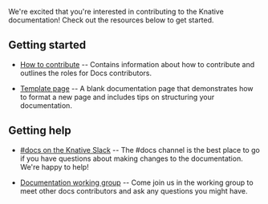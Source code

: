 
We're excited that you're interested in contributing to the Knative documentation! Check out the resources below to get started.

## Getting started

- [How to contribute](./DOCS-CONTRIBUTING.md) -- Contains information about how to contribute and outlines the roles for Docs contributors.

- [Template page](https://raw.githubusercontent.com/knative/community/master/docs/new-page-template.md) -- A blank documentation page that demonstrates how to format a new page and includes tips on structuring your documentation.

## Getting help

- [#docs on the Knative Slack](https://slack.knative.dev) -- The #docs channel is the best place to go if you have questions about making changes to the documentation. We're happy to help!

- [Documentation working group](../WORKING-GROUPS.md#documentation) -- Come join us in the working group to meet other docs contributors and ask any questions you might have.
